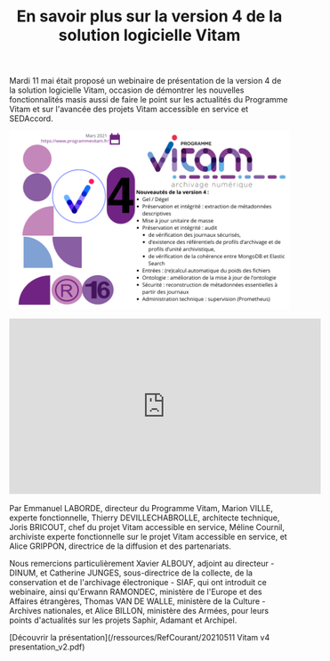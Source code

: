 ﻿---
layout: post
title: En savoir plus sur la version 4 de la solution logicielle Vitam
---

Mardi 11 mai était proposé un webinaire de présentation de la version 4 de la solution logicielle Vitam, occasion de démontrer les nouvelles fonctionnalités masis aussi de faire le point sur les actualités du Programme Vitam et sur l'avancée des projets Vitam accessible en service et SEDAccord.

![Logos](/public/images/release16-v4.png)

<iframe width="560" height="315" src="https://www.youtube.com/embed/_M8xs_olop8" title="YouTube video player" frameborder="0" allow="accelerometer; autoplay; clipboard-write; encrypted-media; gyroscope; picture-in-picture" allowfullscreen></iframe>

Par Emmanuel LABORDE, directeur du Programme Vitam, Marion VILLE, experte fonctionnelle, Thierry DEVILLECHABROLLE, architecte technique, Joris BRICOUT, chef du projet Vitam accessible en service, Méline Cournil, archiviste experte fonctionnelle sur le projet Vitam accessible en service, et Alice GRIPPON, directrice de la diffusion et des partenariats.

Nous remercions particulièrement Xavier ALBOUY, adjoint au directeur - DINUM, et Catherine JUNGES, sous-directrice de la collecte, de la conservation et de l'archivage électronique - SIAF, qui ont introduit ce webinaire, ainsi qu'Erwann RAMONDEC, ministère de l'Europe et des Affaires étrangères, Thomas VAN DE WALLE, ministère de la Culture - Archives nationales, et Alice BILLON, ministère des Armées, pour leurs points d'actualités sur les projets Saphir, Adamant et Archipel.

[Découvrir la présentation](/ressources/RefCourant/20210511 Vitam v4 presentation_v2.pdf)